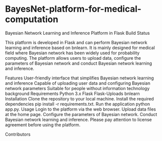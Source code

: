 # BayesNet-platform-for-medical-computation
Bayesian Network Learning and Inference Platform in Flask
Build Status

This platform is developed in Flask and can perform Bayesian network learning and inference based on bnlearn. It is mainly designed for medical field where Bayesian network has been widely used for probability computing. The platform allows users to upload data, configure the parameters of Bayesian network and conduct Bayesian network learning and inference.

Features
User-friendly interface that simplifies Bayesian network learning and inference
Capable of uploading user data and configuring Bayesian network parameters
Suitable for people without information technology background
Requirements
Python 3.x
Flask
Flask-Uploads
bnlearn
Installation
Clone the repository to your local machine.
Install the required dependencies pip install -r requirements.txt.
Run the application python app.py.
Usage
Login to the platform via the web browser.
Upload data files at the home page.
Configure the parameters of Bayesian network.
Conduct Bayesian network learning and inference.
Please pay attention to license agreement before using the platform.

Contributors
